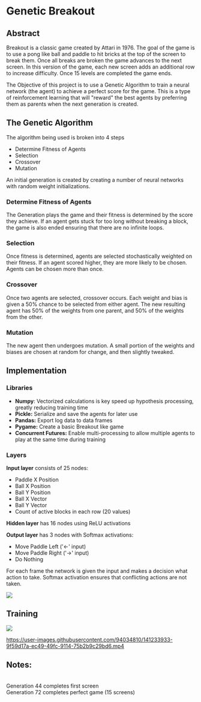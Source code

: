 <h1>Genetic Breakout</h1>
<h2>Abstract</h2>
<p>
  Breakout is a classic game created by Attari in 1976.  The goal of the game is to use a pong like ball and paddle to hit bricks at the top of the screen to break them.
  Once all breaks are broken the game advances to the next screen.
  In this version of the game, each new screen adds an additional row to increase difficulty.  Once 15 levels are completed the game ends.
  
  The Objective of this project is to use a Genetic Algorithm to train a neural network (the agent) to achieve a perfect score for the game.
  This is a type of reinforcement learning that will "reward" the best agents by preferring them as parents when the next generation is created.
</p>

<h2>The Genetic Algorithm</h2>
<p>
  The algorithm being used is broken into 4 steps
  <ul>
    <li>Determine Fitness of Agents</li>
    <li>Selection</li>
    <li>Crossover</li>
    <li>Mutation</li>
  </ul>
  
  An initial generation is created by creating a number of neural networks with random weight initializations.
  <h3>Determine Fitness of Agents</h3>
  The Generation plays the game and their fitness is determined by the score they achieve.  If an agent gets stuck for too long without breaking a block, the game is also ended ensuring that there are no infinite loops.
  <h3>Selection</h3>
  Once fitness is determined, agents are selected stochastically weighted on their fitness.  If an agent scored higher, they are more likely to be chosen.  Agents can be chosen more than once.
  <h3>Crossover</h3>
  Once two agents are selected, crossover occurs.  Each weight and bias is given a 50% chance to be selected from either agent.  The new resulting agent has 50% of the weights from one parent, and 50% of the weights from the other.
  <h3>Mutation</h3>
  The new agent then undergoes mutation.  A small portion of the weights and biases are chosen at random for change, and then slightly tweaked.
</p>


<h2>Implementation</h2>
<h3>Libraries</h3>
<p>
  <ul>
    <li><b>Numpy</b>: Vectorized calculations is key speed up hypothesis  processing, greatly reducing training time</li>
    <li><b>Pickle:</b> Serialize and save the agents for later use</li>
    <li><b>Pandas:</b> Export log data to data frames</li>
    <li><b>Pygame:</b> Create a basic Breakout like game</li>
    <li><b>Concurrent Futures:</b>  Enable multi-processing to allow multiple  agents to play at the same time during training</li>
  </ul>
  
  <h3>Layers</h3>
  <b>Input layer</b> consists of 25 nodes:
  <ul>
    <li>Paddle X Position</li>
    <li>Ball X Position</li>
    <li>Ball Y Position</li>
    <li>Ball X Vector</li>
    <li>Ball Y Vector</li>
    <li>Count of active blocks in each row (20 values)</li>
  </ul>
  
  <b>Hidden layer</b> has 16 nodes using ReLU activations
  
  <b>Output layer</b> has 3 nodes with Softmax activations:
  <ul>
  <li>Move Paddle Left ('<-' input)</li>
  <li>Move Paddle Right ('->' input)</li>
  <li>Do Nothing</li>
  </ul>
  
  For each frame the network is given the input and makes a decision what action to take.  Softmax activation ensures that conflicting actions are not taken.
  
</p>
<p align="left">
  <img src="https://user-images.githubusercontent.com/94034810/141235668-ab609c06-6714-469a-8709-47816371273e.png">
</p>


<h2>Training</h2>
<img src="https://user-images.githubusercontent.com/94034810/141082768-7519e5b3-fba8-4f3a-a0bb-bc955b0052ff.png">


https://user-images.githubusercontent.com/94034810/141233933-9f59d17a-ec49-49fc-9114-75b2b9c29bd6.mp4




  
<h2>Notes:</h2>
<br>Generation 44 completes first screen
<br>Generation 72 completes perfect game (15 screens)
